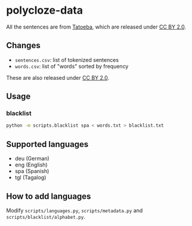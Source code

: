 # polycloze-data

All the sentences are from [Tatoeba](https://tatoeba.org), which are released
under [CC BY 2.0][cc].

## Changes

- `sentences.csv`: list of tokenized sentences
- `words.csv`: list of "words" sorted by frequency

These are also released under [CC BY 2.0][cc].

## Usage

### blacklist

```bash
python -m scripts.blacklist spa < words.txt > blacklist.txt
```

## Supported languages

- deu (German)
- eng (English)
- spa (Spanish)
- tgl (Tagalog)

## How to add languages

Modify `scripts/languages.py`, `scripts/metadata.py` and `scripts/blacklist/alphabet.py`.


[cc]: https://creativecommons.org/licenses/by/2.0
